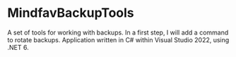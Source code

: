 # MindfavBackupTools

A set of tools for working with backups. In a first step, I will add a command to rotate backups.
Application written in C# within Visual Studio 2022, using .NET 6.


